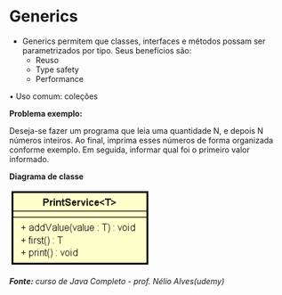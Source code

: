 # Generics

* Generics permitem que classes, interfaces e métodos possam ser
parametrizados por tipo. Seus benefícios são:
  * Reuso
  * Type safety
  * Performance
  
• Uso comum: coleções

**Problema exemplo:**

Deseja-se fazer um programa que leia uma quantidade N, e depois N números
inteiros. Ao final, imprima esses números de forma organizada conforme
exemplo. Em seguida, informar qual foi o primeiro valor informado.

**Diagrama de classe**

![ClasseComGenerics](https://github.com/glauberfernandes/generics1-java/blob/master/ClasseComGenerics.PNG)


***Fonte:** curso de Java Completo - prof. Nélio Alves(udemy)*
